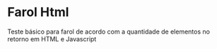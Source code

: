 # Farol Html 

Teste básico para farol de acordo com a quantidade de elementos no retorno em HTML e Javascript
